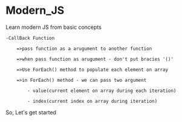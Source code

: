 # Modern_JS
Learn modern JS from basic concepts 

    -CallBack Function

        =>pass function as a arugument to another function

        =>when pass function as arugument - don't put bracies '()'

        =>Use ForEach() method to populate each element on array

        =>in ForEach() method - we can pass two argument

            - value(current element on array during each iteration)

            - index(current index on array during iteration)

So, Let's get started
